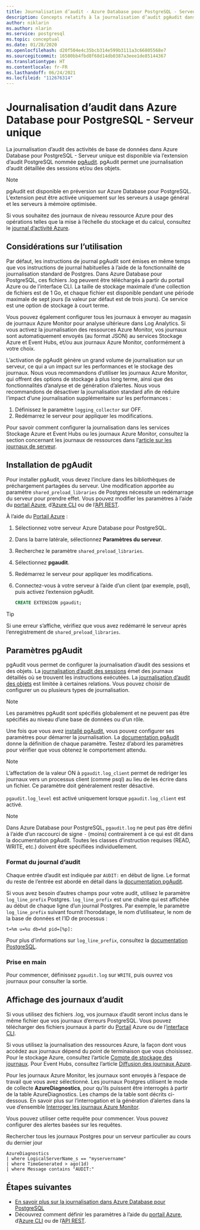 ```yaml
---
title: Journalisation d’audit - Azure Database pour PostgreSQL - Serveur unique
description: Concepts relatifs à la journalisation d’audit pgAudit dans Azure Database pour PostgreSQL - Serveur unique
author: niklarin
ms.author: nlarin
ms.service: postgresql
ms.topic: conceptual
ms.date: 01/28/2020
ms.openlocfilehash: d20f504e4c35bcb314e599b3111a3c66805568e7
ms.sourcegitcommit: 16580bb4fbd8f68d14db0387a3eee1de85144367
ms.translationtype: HT
ms.contentlocale: fr-FR
ms.lasthandoff: 06/24/2021
ms.locfileid: "112676314"
---
```

# <a name="audit-logging-in-azure-database-for-postgresql---single-server"></a>Journalisation d’audit dans Azure Database pour PostgreSQL - Serveur unique

La journalisation d’audit des activités de base de données dans Azure Database pour PostgreSQL - Serveur unique est disponible via l’extension d’audit PostgreSQL nommée [pgAudit](https://www.pgaudit.org/). pgAudit permet une journalisation d’audit détaillée des sessions et/ou des objets.

> [!NOTE]
> pgAudit est disponible en préversion sur Azure Database pour PostgreSQL.
> L’extension peut être activée uniquement sur les serveurs à usage général et les serveurs à mémoire optimisée.

Si vous souhaitez des journaux de niveau ressource Azure pour des opérations telles que la mise à l’échelle du stockage et du calcul, consultez le [journal d’activité Azure](../azure-monitor/essentials/platform-logs-overview.md).

## <a name="usage-considerations"></a>Considérations sur l’utilisation
Par défaut, les instructions de journal pgAudit sont émises en même temps que vos instructions de journal habituelles à l’aide de la fonctionnalité de journalisation standard de Postgres. Dans Azure Database pour PostgreSQL, ces fichiers .log peuvent être téléchargés à partir du portail Azure ou de l’interface CLI. La taille de stockage maximale d’une collection de fichiers est de 1 Go, et chaque fichier est disponible pendant une période maximale de sept jours (la valeur par défaut est de trois jours). Ce service est une option de stockage à court terme.

Vous pouvez également configurer tous les journaux à envoyer au magasin de journaux Azure Monitor pour analyse ultérieure dans Log Analytics. Si vous activez la journalisation des ressources Azure Monitor, vos journaux sont automatiquement envoyés (au format JSON) au services Stockage Azure et Event Hubs, et/ou aux journaux Azure Monitor, conformément à votre choix.

L’activation de pgAudit génère un grand volume de journalisation sur un serveur, ce qui a un impact sur les performances et le stockage des journaux. Nous vous recommandons d’utiliser les journaux Azure Monitor, qui offrent des options de stockage à plus long terme, ainsi que des fonctionnalités d’analyse et de génération d’alertes. Nous vous recommandons de désactiver la journalisation standard afin de réduire l’impact d’une journalisation supplémentaire sur les performances :

   1. Définissez le paramètre `logging_collector` sur OFF. 
   2. Redémarrez le serveur pour appliquer les modifications.

Pour savoir comment configurer la journalisation dans les services Stockage Azure et Event Hubs ou les journaux Azure Monitor, consultez la section concernant les journaux de ressources dans l’[article sur les journaux de serveur](concepts-server-logs.md).

## <a name="installing-pgaudit"></a>Installation de pgAudit

Pour installer pgAudit, vous devez l’inclure dans les bibliothèques de préchargement partagées du serveur. Une modification apportée au paramètre `shared_preload_libraries` de Postgres nécessite un redémarrage du serveur pour prendre effet. Vous pouvez modifier les paramètres à l’aide du [portail Azure](howto-configure-server-parameters-using-portal.md), d’[Azure CLI](howto-configure-server-parameters-using-cli.md) ou de l’[API REST](/rest/api/postgresql/singleserver/configurations/createorupdate).

À l’aide du [Portail Azure](https://portal.azure.com) :

   1. Sélectionnez votre serveur Azure Database pour PostgreSQL.
   2. Dans la barre latérale, sélectionnez **Paramètres du serveur**.
   3. Recherchez le paramètre `shared_preload_libraries`.
   4. Sélectionnez **pgaudit**.
   5. Redémarrez le serveur pour appliquer les modifications.

   6. Connectez-vous à votre serveur à l’aide d’un client (par exemple, psql), puis activez l’extension pgAudit.
      ```SQL
      CREATE EXTENSION pgaudit;
      ```

> [!TIP]
> Si une erreur s’affiche, vérifiez que vous avez redémarré le serveur après l’enregistrement de `shared_preload_libraries`.

## <a name="pgaudit-settings"></a>Paramètres pgAudit

pgAudit vous permet de configurer la journalisation d’audit des sessions et des objets. La [journalisation d’audit des sessions](https://github.com/pgaudit/pgaudit/blob/master/README.md#session-audit-logging) émet des journaux détaillés où se trouvent les instructions exécutées. La [journalisation d’audit des objets](https://github.com/pgaudit/pgaudit/blob/master/README.md#object-audit-logging) est limitée à certaines relations. Vous pouvez choisir de configurer un ou plusieurs types de journalisation. 

> [!NOTE]
> Les paramètres pgAudit sont spécifiés globalement et ne peuvent pas être spécifiés au niveau d’une base de données ou d’un rôle.

Une fois que vous avez [installé pgAudit](#installing-pgaudit), vous pouvez configurer ses paramètres pour démarrer la journalisation. La [documentation pgAudit](https://github.com/pgaudit/pgaudit/blob/master/README.md#settings) donne la définition de chaque paramètre. Testez d’abord les paramètres pour vérifier que vous obtenez le comportement attendu.

> [!NOTE]
> L’affectation de la valeur ON à `pgaudit.log_client` permet de rediriger les journaux vers un processus client (comme psql) au lieu de les écrire dans un fichier. Ce paramètre doit généralement rester désactivé. <br> <br>
> `pgaudit.log_level` est activé uniquement lorsque `pgaudit.log_client` est activé.

> [!NOTE]
> Dans Azure Database pour PostgreSQL, `pgaudit.log` ne peut pas être défini à l’aide d’un raccourci de signe `-` (moins) contrairement à ce qui est dit dans la documentation pgAudit. Toutes les classes d’instruction requises (READ, WRITE, etc.) doivent être spécifiées individuellement.

### <a name="audit-log-format"></a>Format du journal d’audit
Chaque entrée d’audit est indiquée par `AUDIT:` en début de ligne. Le format du reste de l’entrée est abordé en détail dans la [documentation pgAudit](https://github.com/pgaudit/pgaudit/blob/master/README.md#format).

Si vous avez besoin d’autres champs pour votre audit, utilisez le paramètre `log_line_prefix` Postgres. `log_line_prefix` est une chaîne qui est affichée au début de chaque ligne d’un journal Postgres. Par exemple, le paramètre `log_line_prefix` suivant fournit l’horodatage, le nom d’utilisateur, le nom de la base de données et l’ID de processus :

```
t=%m u=%u db=%d pid=[%p]:
```

Pour plus d’informations sur `log_line_prefix`, consultez la [documentation PostgreSQL](https://www.postgresql.org/docs/current/runtime-config-logging.html#GUC-LOG-LINE-PREFIX).

### <a name="getting-started"></a>Prise en main
Pour commencer, définissez `pgaudit.log` sur `WRITE`, puis ouvrez vos journaux pour consulter la sortie. 

## <a name="viewing-audit-logs"></a>Affichage des journaux d’audit
Si vous utilisez des fichiers .log, vos journaux d’audit seront inclus dans le même fichier que vos journaux d’erreurs PostgreSQL. Vous pouvez télécharger des fichiers journaux à partir du [Portail](howto-configure-server-logs-in-portal.md) Azure ou de l’[interface CLI](howto-configure-server-logs-using-cli.md). 

Si vous utilisez la journalisation des ressources Azure, la façon dont vous accédez aux journaux dépend du point de terminaison que vous choisissez. Pour le stockage Azure, consultez l’article [Compte de stockage des journaux](../azure-monitor/essentials/resource-logs.md#send-to-azure-storage). Pour Event Hubs, consultez l’article [Diffusion des journaux Azure](../azure-monitor/essentials/resource-logs.md#send-to-azure-event-hubs).

Pour les journaux Azure Monitor, les journaux sont envoyés à l’espace de travail que vous avez sélectionné. Les journaux Postgres utilisent le mode de collecte **AzureDiagnostics**, pour qu’ils puissent être interrogés à partir de la table AzureDiagnostics. Les champs de la table sont décrits ci-dessous. En savoir plus sur l’interrogation et la génération d’alertes dans la vue d’ensemble [Interroger les journaux Azure Monitor](../azure-monitor/logs/log-query-overview.md).

Vous pouvez utiliser cette requête pour commencer. Vous pouvez configurer des alertes basées sur les requêtes.

Rechercher tous les journaux Postgres pour un serveur particulier au cours du dernier jour
```
AzureDiagnostics
| where LogicalServerName_s == "myservername"
| where TimeGenerated > ago(1d) 
| where Message contains "AUDIT:"
```

## <a name="next-steps"></a>Étapes suivantes
- [En savoir plus sur la journalisation dans Azure Database pour PostgreSQL](concepts-server-logs.md)
- Découvrez comment définir les paramètres à l’aide du [portail Azure](howto-configure-server-parameters-using-portal.md), d’[Azure CLI](howto-configure-server-parameters-using-cli.md) ou de l’[API REST](/rest/api/postgresql/singleserver/configurations/createorupdate).

